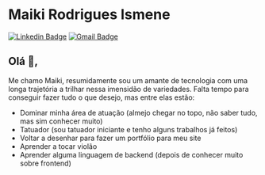 # Maiki Rodrigues Ismene
[![Linkedin Badge](https://img.shields.io/badge/-maiki.ismene-blue?style=flat-square&logo=Linkedin&logoColor=white&link=https://www.linkedin.com/in/maiki-ismene-495737110/)](https://www.linkedin.com/in/maiki-ismene-495737110/)
[![Gmail Badge](https://img.shields.io/badge/-ismenemaiki@gmail.com-c14438?style=flat-square&logo=Gmail&logoColor=white&link=mailto:ismenemaiki@gmail.com)](mailto:ismenemaiki@gmail.com)

## Olá 👋,
Me chamo Maiki, resumidamente sou um amante de tecnologia com uma longa trajetória a trilhar nessa imensidão de variedades. 
Falta tempo para conseguir fazer tudo o que desejo, mas entre elas estão:
- Dominar minha área de atuação (almejo chegar no topo, não saber tudo, mas sim conhecer muito)
- Tatuador (sou tatuador iniciante e tenho alguns trabalhos já feitos)
- Voltar a desenhar para fazer um portfólio para meu site
- Aprender a tocar violão
- Aprender alguma linguagem de backend (depois de conhecer muito sobre frontend)
